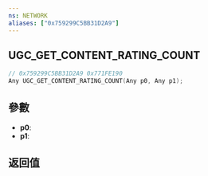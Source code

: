 ```yaml
---
ns: NETWORK
aliases: ["0x759299C5BB31D2A9"]
---
```

## UGC_GET_CONTENT_RATING_COUNT

```c
// 0x759299C5BB31D2A9 0x771FE190
Any UGC_GET_CONTENT_RATING_COUNT(Any p0, Any p1);
```

## 參數
* **p0**: 
* **p1**: 

## 返回值
